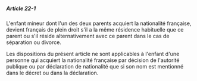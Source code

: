 ##### Article 22-1

L'enfant mineur dont l'un des deux parents acquiert la nationalité française, devient français de plein droit s'il a la même résidence habituelle que ce parent ou s'il réside alternativement avec ce parent dans le cas de séparation ou divorce.

Les dispositions du présent article ne sont applicables à l'enfant d'une personne qui acquiert la nationalité française par décision de l'autorité publique ou par déclaration de nationalité que si son nom est mentionné dans le décret ou dans la déclaration.

